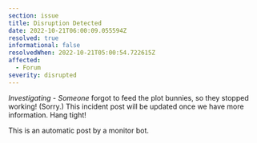 ```yaml
---
section: issue
title: Disruption Detected
date: 2022-10-21T06:00:09.055594Z
resolved: true
informational: false
resolvedWhen: 2022-10-21T05:00:54.722615Z
affected:
  - Forum
severity: disrupted
---
```

*Investigating* - _Someone_ forgot to feed the plot bunnies, so they stopped working! (Sorry.) This incident post will be updated once we have more information. Hang tight!

This is an automatic post by a monitor bot.
        